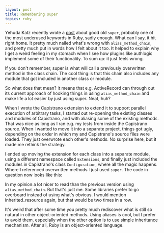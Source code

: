 ```yaml
---
layout: post
title: Remembering super
topics: ruby
---
```

Yehuda Katz recently wrote a [post](http://yehudakatz.com/2009/03/06/alias_method_chain-in-models/) about good old `super`, probably one of the most underused keywords in Ruby, sadly enough. What can I say, it hit right home. It pretty much nailed what's wrong with `alias_method_chain`, and pretty much put in words how I felt about it too. It helped to explain why I get a weird feeling in my stomach when I see how plugins like authlogic implement some of their functionality. To sum up: it just feels wrong.

If you don't remember, super is what will call a previously overwritten method in the class chain. The cool thing is that this chain also includes any module that got included in another class or module.

So what does that mean? It means that e.g. ActiveRecord can through out its current approach of hooking things in using `alias_method_chain` and make life a lot easier by just using super. Neat, huh?

When I wrote the Capistrano extension to extend it to support parallel execution of arbitrary tasks, I started out re-opening the existing classes and modules of Capistrano, and with aliasing some of the existing methods. That was nice as long as I ran e.g. my tests from inside the Capistrano source. When I wanted to move it into a separate project, things got ugly, depending on the order in which my and Capistrano's source files were loaded. They just overwrote each other's methods. No surprise here, but it made me rethink the strategy.

I ended up moving the extension for each class into a separate module, using a different namespace called `Extensions`, and finally just included the modules in Capistrano's class `Configuration`, where all the magic happens. Where I referenced overwritten methods I just used `super`. The code in question now looks like this:

<script src="http://gist.github.com/83496.js"></script>

In my opinion a lot nicer to read than the previous version using `alias_method_chain`. But that's just me. Some libraries prefer to go overboard instead of using what's obvious. I would mention inherited\_resource again, but that would be two times in a row.

It's weird that after some time you pretty much rediscover what is still so natural in other object-oriented methods. Using aliases is cool, but I prefer to avoid them, especially when the other option is to use simple inheritance mechanism. After all, Ruby is an object-oriented language.